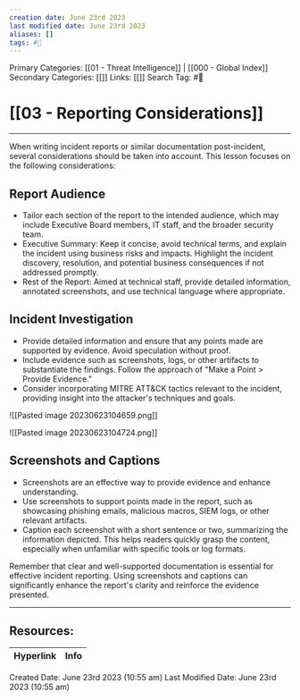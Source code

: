 ```yaml
---
creation date: June 23rd 2023
last modified date: June 23rd 2023
aliases: []
tags: #📖
---
```


Primary Categories: [[01 - Threat Intelligence]] | [[000 - Global Index]] 
Secondary Categories: [[]] 
Links: [[]] 
Search Tag: #📖  

# [[03 - Reporting Considerations]]  
---

When writing incident reports or similar documentation post-incident, several considerations should be taken into account. This lesson focuses on the following considerations:

## Report Audience

- Tailor each section of the report to the intended audience, which may include Executive Board members, IT staff, and the broader security team.
- Executive Summary: Keep it concise, avoid technical terms, and explain the incident using business risks and impacts. Highlight the incident discovery, resolution, and potential business consequences if not addressed promptly.
- Rest of the Report: Aimed at technical staff, provide detailed information, annotated screenshots, and use technical language where appropriate.

## Incident Investigation

- Provide detailed information and ensure that any points made are supported by evidence. Avoid speculation without proof.
- Include evidence such as screenshots, logs, or other artifacts to substantiate the findings. Follow the approach of "Make a Point > Provide Evidence."
- Consider incorporating MITRE ATT&CK tactics relevant to the incident, providing insight into the attacker's techniques and goals.

![[Pasted image 20230623104659.png]]

![[Pasted image 20230623104724.png]]

## Screenshots and Captions

- Screenshots are an effective way to provide evidence and enhance understanding.
- Use screenshots to support points made in the report, such as showcasing phishing emails, malicious macros, SIEM logs, or other relevant artifacts.
- Caption each screenshot with a short sentence or two, summarizing the information depicted. This helps readers quickly grasp the content, especially when unfamiliar with specific tools or log formats.

Remember that clear and well-supported documentation is essential for effective incident reporting. Using screenshots and captions can significantly enhance the report's clarity and reinforce the evidence presented.


___

## Resources:

| Hyperlink | Info |
| --------- | ---- |


Created Date: June 23rd 2023 (10:55 am) 
Last Modified Date: June 23rd 2023 (10:55 am)

